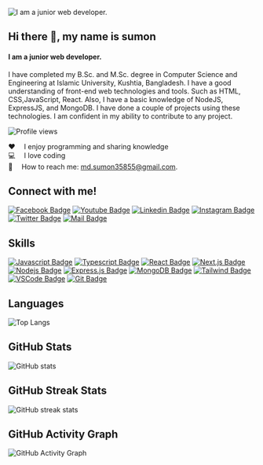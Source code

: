 ![I am  a junior web developer.]( https://i.ibb.co/XkVZD2m/Blue-Green-and-White-Modern-Tech-Web-Developer-Linked-In-Banner-3.png)
## Hi there 👋, my name is sumon
#### I am  a junior web developer.
 I have completed my B.Sc. and M.Sc. degree in Computer Science and Engineering at Islamic University, Kushtia, Bangladesh. I have a good understanding of front-end web technologies and tools. Such as HTML, CSS,JavaScript, React. Also, I have a basic knowledge of NodeJS, ExpressJS, and MongoDB. I have done a couple of projects using these technologies. I am confident in my ability to contribute to any project.

![Profile views](https://gpvc.arturio.dev/iu-sumon)  
 
:hearts: &emsp;I enjoy programming and sharing knowledge <br/>
:computer: &emsp;I love coding <br/>
:e-mail: &emsp;How to reach me: md.sumon35855@gmail.com.<br/>
 
## Connect with me!
[![Facebook Badge](https://img.shields.io/badge/Facebook-1877F2?style=for-the-badge&logo=facebook&logoColor=white)](https://web.facebook.com/sumon35855/) [![Youtube Badge](https://img.shields.io/badge/YouTube-FF0000?style=for-the-badge&logo=youtube&logoColor=white)]() [![Linkedin Badge](https://img.shields.io/badge/LinkedIn-0077B5?style=for-the-badge&logo=linkedin&logoColor=white)](https://www.linkedin.com/in/iu-sumon/) [![Instagram Badge](https://img.shields.io/badge/Instagram-E4405F?style=for-the-badge&logo=instagram&logoColor=white)](https://www.instagram.com/sumon_iu/) [![Twitter Badge](https://img.shields.io/badge/Twitter-1DA1F2?style=for-the-badge&logo=twitter&logoColor=white)](https://twitter.com/iu_sumon)  [![Mail Badge](https://img.shields.io/badge/Gmail-D14836?style=for-the-badge&logo=gmail&logoColor=white)](mailto:md.sumon35855@gmail.com)
## Skills
[![Javascript Badge](https://img.shields.io/badge/-Javascript-F0DB4F?style=for-the-badge&labelColor=black&logo=javascript&logoColor=F0DB4F)](#) [![Typescript Badge](https://img.shields.io/badge/-Typescript-007acc?style=for-the-badge&labelColor=black&logo=typescript&logoColor=007acc)](#) [![React Badge](https://img.shields.io/badge/-React-61DBFB?style=for-the-badge&labelColor=black&logo=react&logoColor=61DBFB)](#) [![Next.js Badge](https://img.shields.io/badge/next.js-000000?style=for-the-badge&logo=nextdotjs&logoColor=white)](#) [![Nodejs Badge](https://img.shields.io/badge/-Nodejs-3C873A?style=for-the-badge&labelColor=black&logo=node.js&logoColor=3C873A)](#) [![Express.js Badge](https://img.shields.io/badge/Express.js-000000?style=for-the-badge&logo=express&logoColor=white)](#) [![MongoDB Badge](https://img.shields.io/badge/MongoDB-4EA94B?style=for-the-badge&logo=mongodb&logoColor=white)](#) [![Tailwind Badge](https://img.shields.io/badge/Tailwind%20CSS-092749?style=for-the-badge&logo=tailwindcss&logoColor=06B6D4&labelColor=000000)](#) [![VSCode Badge](https://img.shields.io/badge/Visual_Studio-5C2D91?style=for-the-badge&logo=visual%20studio&logoColor=white)](#) [![Git Badge](https://img.shields.io/badge/Git-F05032?style=for-the-badge&logo=git&logoColor=white)](#)

  ## Languages
![Top Langs](https://github-readme-stats.vercel.app/api/top-langs/?username=iu-sumon&show_icons=true&theme=radical)

  ## GitHub Stats
![GitHub stats](https://github-readme-stats.vercel.app/api?username=suyashpatil400&count_private=true&show_icons=true&theme=radical)

  ## GitHub Streak Stats
![GitHub streak stats](https://github-readme-streak-stats.herokuapp.com/?user=iu-sumon)  

  ## GitHub Activity Graph
![GitHub Activity Graph](https://activity-graph.herokuapp.com/graph?username=iu-sumon)  
